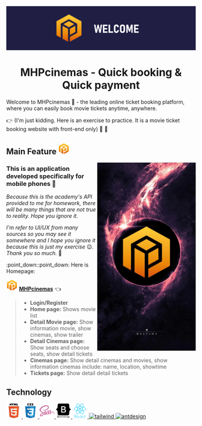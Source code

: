 <div class="image-container" style="text-align: center;">
  <img src="https://github.com/Phucmh98/Phucmh98/blob/main/git-banner-2.png" alt="logo" class="image"> 
</div>

<h1 align= "center">MHPcinemas - Quick booking & Quick payment</h1>

Welcome to MHPcinemas :wave: - the leading online ticket booking platform, where you can easily book movie tickets anytime, anywhere.

:point_right: (I'm just kidding. Here is an exercise to practice. It is a movie ticket booking website with front-end only) :zany_face: :zany_face:

## Main Feature <img src="https://github.com/Phucmh98/MHPcinemas/blob/master/src/assets/img/logo/logo_mhp.png" alt="(http://mhpcinemas.surge.sh/)" class="image" height="30">
<img align="right" src="https://github.com/Phucmh98/MHPcinemas/blob/master/public/img/Carousel/carousel_mobile_1.jpg" alt="logo" class="image" height="500"> 

### This is an application developed specifically for mobile phones :iphone:
*Because this is the academy's API provided to me for homework, there will be many things that are not true to reality. Hope you ignore it.*

*I'm refer to UI/UX from many sources so you may see it somewhere and I hope you ignore it because this is just my exercise* :wink:. *Thank you so much.* :sparkling_heart:

<div>
:point_down::point_down: Here is Homepage:
  
<img src="https://github.com/Phucmh98/MHPcinemas/blob/master/src/assets/img/logo/logo_mhp.png" alt="(http://mhpcinemas.surge.sh/)" class="image" height="30"> [**MHPcinemas**](http://mhpcinemas.surge.sh/) :point_left:  

> - **Login/Register**  
> - **Home page:** Shows movie list
> - **Detail Movie page:** Show information movie, show cinemas, show trailer
> - **Detail Cinemas page:** Show seats and choose seats, show detail tickets
> - **Cinemas page:** Show detail cinemas and movies, show information cinemas include: name, location, showtime
> - **Tickets page:** Show detail detail tickets
</div>

## Technology

<p align="left"> 
   <a href="https://www.w3.org/html/" target="_blank" rel="noreferrer"> <img src="https://raw.githubusercontent.com/devicons/devicon/master/icons/html5/html5-original-wordmark.svg" alt="html5" width="40" height="40"/> </a>
<a href="https://www.w3schools.com/css/" target="_blank" rel="noreferrer"> <img src="https://raw.githubusercontent.com/devicons/devicon/master/icons/css3/css3-original-wordmark.svg" alt="css3" width="40" height="40"/> </a>
<a href="https://sass-lang.com" target="_blank" rel="noreferrer"> <img src="https://raw.githubusercontent.com/devicons/devicon/master/icons/sass/sass-original.svg" alt="sass" width="40" height="40"/> </a>
<a href="https://getbootstrap.com" target="_blank" rel="noreferrer"> <img src="https://raw.githubusercontent.com/devicons/devicon/master/icons/bootstrap/bootstrap-plain-wordmark.svg" alt="bootstrap" width="40" height="40"/> </a>
<a href="https://reactjs.org/" target="_blank" rel="noreferrer"> <img src="https://raw.githubusercontent.com/devicons/devicon/master/icons/react/react-original-wordmark.svg" alt="react" width="40" height="40"/> </a>
   <a href="https://tailwindcss.com/" target="_blank" rel="noreferrer"> <img src="https://www.vectorlogo.zone/logos/tailwindcss/tailwindcss-icon.svg" alt="tailwind" width="40" height="40"/> </a>
   <a href="https://ant.design/" target="_blank" rel="noreferrer"> <img src="https://seeklogo.com/images/A/ant-design-logo-EAB6B3D5D9-seeklogo.com.png" alt="antdesign" width="40" height="40"/> </a>
</p>
